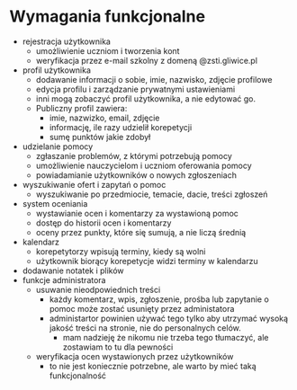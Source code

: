# Wymagania funkcjonalne

- rejestracja użytkownika
	- umożliwienie uczniom i tworzenia kont
    - weryfikacja przez e-mail szkolny z domeną @zsti.gliwice.pl
- profil użytkownika
	- dodawanie informacji o sobie, imie, nazwisko, zdjęcie profilowe
	- edycja profilu i zarządzanie prywatnymi ustawieniami
    - inni mogą zobaczyć profil użytkownika, a nie edytować go.
    - Publiczny profil zawiera:
        - imie, nazwizko, email, zdjęcie
        - informację, ile razy udzielił korepetycji
        - sumę punktów jakie zdobył
- udzielanie pomocy
	- zgłaszanie problemów, z którymi potrzebują pomocy
	- umożliwienie nauczycielom i uczniom oferowania pomocy
	- powiadamianie użytkowników o nowych zgłoszeniach
- wyszukiwanie ofert i zapytań o pomoc
    - wyszukiwanie po przedmiocie, temacie, dacie, treści zgłoszeń
- system oceniania
	- wystawianie ocen i komentarzy za wystawioną pomoc
	- dostęp do historii ocen i komentarzy
    - oceny przez punkty, które się sumują, a nie liczą średnią
- kalendarz
    - korepetytorzy wpisują terminy, kiedy są wolni
    - użytkownik biorący korepetycje widzi terminy w kalendarzu
- dodawanie notatek i plików
- funkcje administratora
    - usuwanie nieodpowiednich treści
        - każdy komentarz, wpis, zgłoszenie, prośba lub zapytanie o pomoc 
            może zostać usunięty przez administatora
        - administartor powinien używać tego tylko aby utrzymać wysoką jakość
            treści na stronie, nie do personalnych celów.
            - mam nadzieję że nikomu nie trzeba tego tłumaczyć, ale zostawiam
                to tu dla pewności
    - weryfikacja ocen wystawionych przez użytkowników
        - to nie jest koniecznie potrzebne, ale warto by mieć taką funkcjonalność